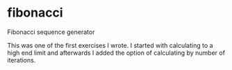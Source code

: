 # fibonacci
Fibonacci sequence generator

This was one of the first exercises I wrote. I started with calculating to a high end limit and afterwards I added the option of calculating by number of iterations.
